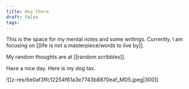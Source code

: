 ```yaml
---
title: Hey there
draft: false
tags:
---
```

This is the space for my mental notes and some writings.
Currently, I am focusing on [[life is not a masterpiece/words to live by]].

My random thoughts are at [[random scribbles]].

Have a nice day. Here is my dog tax.


![[z-res/6e0af3ffc12254f61a3e7743b8870eaf_MD5.jpeg|300]]